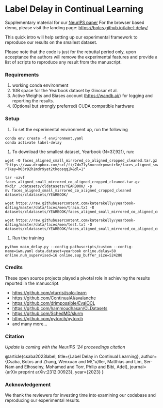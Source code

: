 # Label Delay in Continual Learning
Supplementary material for our [NeurIPS paper](https://openreview.net/forum?id=m5CAnUui0Z)
For the browser based demo, please visit the landing page: https://botcs.github.io/label-delay/

This quick intro will help setting up our experimental framework to reproduce our results on the smallest dataset.

Please note that the code is just for the rebuttal period only, upon acceptance the authors will remove the experimental features
and provide a list of scripts to reproduce any result from the manuscript.

### Requirements
1. working conda environment
1. 1GB space for the Yearbook dataset by Ginosar et al.
1. Active Weights and Biases account (https://wandb.ai/) for logging and reporting the results.
1. (Optional but strongly preferred) CUDA compatible hardware

### Setup
1. To set the experimental environment up, run the following
```
conda env create -f environment.yaml
conda activate label-delay
```

1. To download the smallest dataset, Yearbook (N=37,921), run:
```
wget -O faces_aligned_small_mirrored_co_aligned_cropped_cleaned.tar.gz "https://www.dropbox.com/scl/fi/7dv71y3nxrcdrpmwntr8e/faces_aligned_small_mirrored_co_aligned_cropped_cleaned.tar.gz?rlkey=h03r92h1mdr9yet2tkqosqq1k&dl=1"

tar -xzvf faces_aligned_small_mirrored_co_aligned_cropped_cleaned.tar.gz
mkdir ./datasets/cldatasets/YEARBOOK/ -p
mv faces_aligned_small_mirrored_co_aligned_cropped_cleaned datasets/cldatasets/YEARBOOK/

wget https://raw.githubusercontent.com/katerakelly/yearbook-dating/master/data/faces/men/train.txt -O datasets/cldatasets/YEARBOOK/faces_aligned_small_mirrored_co_aligned_cropped_cleaned/train_M.txt

wget https://raw.githubusercontent.com/katerakelly/yearbook-dating/master/data/faces/men/test.txt -O datasets/cldatasets/YEARBOOK/faces_aligned_small_mirrored_co_aligned_cropped_cleaned/test_M.txt

```

1. Run the training
```
python main_delay.py --config-path=scripts/custom --config-name=iwm.yaml data.dataset=yearbook online.delay=50 online.num_supervised=16 online.sup_buffer_size=524288
```

### Credits
These open source projects played a pivotal role in achieving the results reported in the manuscript:

- https://github.com/vturrisi/solo-learn
- https://github.com/ContinualAI/avalanche
- https://github.com/drimpossible/EvalOCL
- https://github.com/hammoudhasan/CLDatasets
- https://github.com/SchedMD/slurm
- https://github.com/pytorch/pytorch
- and many more...

### Citation
_Update is coming with the NeurIPS '24 proceedings citation_

@article{csaba2023label,
  title={Label Delay in Continual Learning},
  author={Csaba, Botos and Zhang, Wenxuan and M{\"u}ller, Matthias and Lim, Ser-Nam and Elhoseiny, Mohamed and Torr, Philip and Bibi, Adel},
  journal={arXiv preprint arXiv:2312.00923},
  year={2023}
}

### Acknowledgement
We thank the reviewers for investing time into examining our codebase and reproducing our experimental results.
